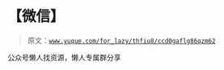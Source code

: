 # 【微信】

> 原文：[`www.yuque.com/for_lazy/thfiu8/ccd0gaflg86qzm62`](https://www.yuque.com/for_lazy/thfiu8/ccd0gaflg86qzm62)



公众号懒人找资源，懒人专属群分享